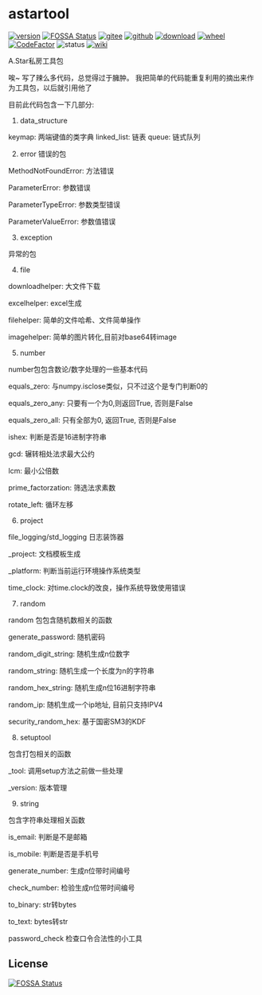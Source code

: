 # astartool

[![version](https://img.shields.io/pypi/v/astartool.svg)](https://pypi.python.org/pypi/astartool)
[![FOSSA Status](https://app.fossa.com/api/projects/git%2Bgithub.com%2FASTARCHEN%2Fastartool.svg?type=shield)](https://app.fossa.com/projects/git%2Bgithub.com%2FASTARCHEN%2Fastartool?ref=badge_shield)
[![gitee](https://gitee.com/hoops/astartool/badge/star.svg)](https://gitee.com/hoops/astartool/stargazers)
[![github](https://img.shields.io/github/stars/ASTARCHEN/astartool)](https://img.shields.io/github/stars/ASTARCHEN/astartool)
[![download](https://img.shields.io/pypi/dm/astartool.svg)](https://pypi.org/project/astartool)
[![wheel](https://img.shields.io/pypi/wheel/astartool.svg)](https://pypi.python.org/pypi/astartool)
[![CodeFactor](https://www.codefactor.io/repository/github/astarchen/astartool/badge/main)](https://www.codefactor.io/repository/github/astarchen/astartool/overview/main)
![status](https://img.shields.io/pypi/status/astartool.svg)
[![wiki](https://img.shields.io/badge/wiki-v0.1.0-green)](https://github.com/ASTARCHEN/astartool/wiki)

A.Star私房工具包

唉~ 写了辣么多代码，总觉得过于臃肿。
我把简单的代码能重复利用的摘出来作为工具包，以后就引用他了

目前此代码包含一下几部分:

1. data_structure
  
keymap: 两端键值的类字典
linked_list: 链表
queue: 链式队列

2. error
错误的包
   
MethodNotFoundError: 方法错误

ParameterError: 参数错误

ParameterTypeError: 参数类型错误

ParameterValueError: 参数值错误

3. exception

异常的包

4. file

downloadhelper: 大文件下载

excelhelper: excel生成

filehelper: 简单的文件哈希、文件简单操作

imagehelper: 简单的图片转化,目前对base64转image

5. number

number包包含数论/数字处理的一些基本代码

equals_zero: 与numpy.isclose类似，只不过这个是专门判断0的

equals_zero_any: 只要有一个为0,则返回True, 否则是False

equals_zero_all: 只有全部为0, 返回True, 否则是False

ishex: 判断是否是16进制字符串

gcd: 辗转相处法求最大公约

lcm: 最小公倍数

prime_factorzation: 筛选法求素数

rotate_left: 循环左移

6. project

file_logging/std_logging 日志装饰器

_project: 文档模板生成

_platform: 判断当前运行环境操作系统类型

time_clock: 对time.clock的改良，操作系统导致使用错误

7. random

random 包包含随机数相关的函数

generate_password: 随机密码

random_digit_string: 随机生成n位数字

random_string: 随机生成一个长度为n的字符串

random_hex_string: 随机生成n位16进制字符串

random_ip: 随机生成一个ip地址, 目前只支持IPV4

security_random_hex: 基于国密SM3的KDF

8. setuptool

包含打包相关的函数

_tool: 调用setup方法之前做一些处理

_version: 版本管理

9. string

包含字符串处理相关函数

is_email: 判断是不是邮箱

is_mobile: 判断是否是手机号

generate_number: 生成n位带时间编号

check_number: 检验生成n位带时间编号
 
to_binary: str转bytes

to_text: bytes转str

password_check 检查口令合法性的小工具


## License
[![FOSSA Status](https://app.fossa.com/api/projects/git%2Bgithub.com%2FASTARCHEN%2Fastartool.svg?type=large)](https://app.fossa.com/projects/git%2Bgithub.com%2FASTARCHEN%2Fastartool?ref=badge_large)

